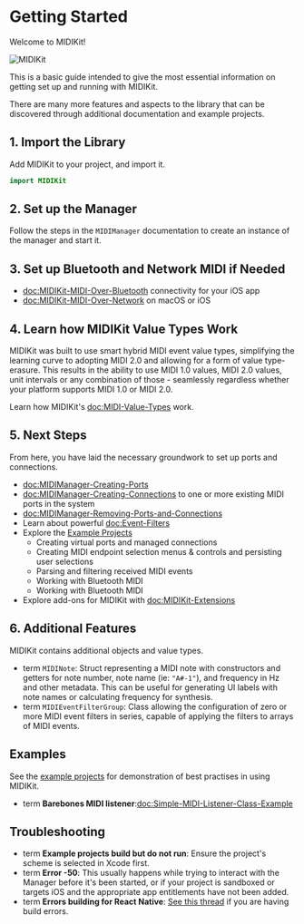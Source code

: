 # Getting Started

Welcome to MIDIKit!

![MIDIKit](midikit-banner.png)

This is a basic guide intended to give the most essential information on getting set up and running with MIDIKit.

There are many more features and aspects to the library that can be discovered through additional documentation and example projects.

## 1. Import the Library

Add MIDIKit to your project, and import it.

```swift
import MIDIKit
```

## 2. Set up the Manager

Follow the steps in the ``MIDIManager`` documentation to create an instance of the manager and start it.

## 3. Set up Bluetooth and Network MIDI if Needed

- <doc:MIDIKit-MIDI-Over-Bluetooth> connectivity for your iOS app
- <doc:MIDIKit-MIDI-Over-Network> on macOS or iOS

## 4. Learn how MIDIKit Value Types Work

MIDIKit was built to use smart hybrid MIDI event value types, simplifying the learning curve to adopting MIDI 2.0 and allowing for a form of value type-erasure. This results in the ability to use MIDI 1.0 values, MIDI 2.0 values, unit intervals or any combination of those - seamlessly regardless whether your platform supports MIDI 1.0 or MIDI 2.0.

Learn how MIDIKit's <doc:MIDI-Value-Types> work.

## 5. Next Steps

From here, you have laid the necessary groundwork to set up ports and connections.

- <doc:MIDIManager-Creating-Ports>
- <doc:MIDIManager-Creating-Connections> to one or more existing MIDI ports in the system
- <doc:MIDIManager-Removing-Ports-and-Connections>
- Learn about powerful <doc:Event-Filters>
- Explore the [Example Projects](https://github.com/orchetect/MIDIKit/blob/main/Examples/)
  - Creating virtual ports and managed connections
  - Creating MIDI endpoint selection menus & controls and persisting user selections
  - Parsing and filtering received MIDI events
  - Working with Bluetooth MIDI
  - Working with Bluetooth MIDI
- Explore add-ons for MIDIKit with <doc:MIDIKit-Extensions>

## 6. Additional Features

MIDIKit contains additional objects and value types.

- term ``MIDINote``: Struct representing a MIDI note with constructors and getters for note number, note name (ie: `"A#-1"`), and frequency in Hz and other metadata. This can be useful for generating UI labels with note names or calculating frequency for synthesis.
- term ``MIDIEventFilterGroup``: Class allowing the configuration of zero or more MIDI event filters in series, capable of applying the filters to arrays of MIDI events.

## Examples

See the [example projects](https://github.com/orchetect/MIDIKit/blob/main/Examples/) for demonstration of best practises in using MIDIKit.

- term **Barebones MIDI listener**:<doc:Simple-MIDI-Listener-Class-Example>

## Troubleshooting


- term **Example projects build but do not run**: Ensure the project's scheme is selected in Xcode first.
- term **Error -50**: This usually happens while trying to interact with the Manager before it's been started, or if your project is sandboxed or targets iOS and the appropriate app entitlements have not been added.
- term **Errors building for React Native**: [See this thread](https://github.com/orchetect/MIDIKit/issues/91) if you are having build errors.
